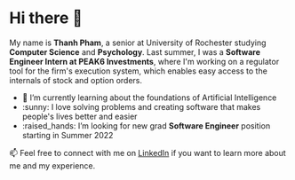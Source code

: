 <h1>Hi there 👋 </h1>

<p>My name is <strong>Thanh Pham</strong>, a senior at University of Rochester studying <strong>Computer Science</strong> and <strong>Psychology</strong>. 
Last summer, I was a <strong>Software Engineer Intern at PEAK6 Investments</strong>, where I'm working on a regulator tool for the firm's execution system, which enables easy access to the internals of stock and option orders.</p>

<ul>
  <li> 🌱 I’m currently learning about the foundations of Artificial Intelligence
  <li> :sunny: I love solving problems and creating software that makes people's lives better and easier
  <li> :raised_hands: I’m looking for new grad <strong>Software Engineer</strong> position starting in Summer 2022
</ul>


📫 Feel free to connect with me on <a href="https://www.linkedin.com/in/ptnt">LinkedIn</a> if you want to learn more about me and my experience.

<!---
ptnthanh/ptnthanh is a ✨ special ✨ repository because its `README.md` (this file) appears on your GitHub profile.
You can click the Preview link to take a look at your changes.
--->
